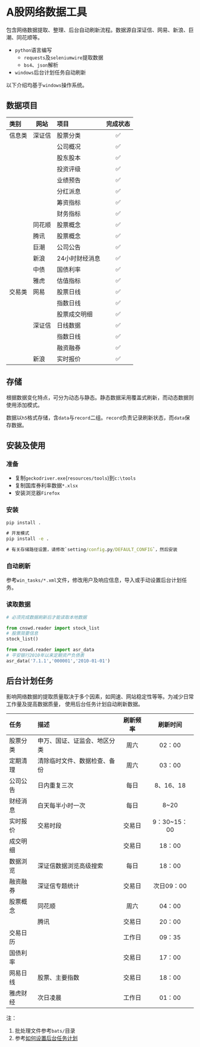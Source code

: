# A股网络数据工具
包含网络数据提取、整理、后台自动刷新流程。数据源自深证信、网易、新浪、巨潮、同花顺等。
+ `python`语言编写
    + `requests`及`seleniumwire`提取数据
    + `bs4`、`json`解析
+ `windows`后台计划任务自动刷新

以下介绍均基于`windows`操作系统。

## 数据项目
| 类别   | 网站   | 项目           | 完成状态 |
|:-------|--------|:---------------|:--------:|
| 信息类 | 深证信 | 股票分类       |    ✅     |
|        |        | 公司概况       |    ✅     |
|        |        | 股东股本       |    ✅     |
|        |        | 投资评级       |    ✅     |
|        |        | 业绩预告       |    ✅     |
|        |        | 分红派息       |    ✅     |
|        |        | 筹资指标       |    ✅     |
|        |        | 财务指标       |    ✅     |
|        | 同花顺 | 股票概念       |    ✅     |
|        | 腾讯   | 股票概念       |    ✅     |
|        | 巨潮   | 公司公告       |    ✅     |
|        | 新浪   | 24小时财经消息 |    ✅     |
|        | 中债   | 国债利率       |    ✅     |
|        | 雅虎   | 估值指标       |    ✅     |
| 交易类 | 网易   | 股票日线       |    ✅     |
|        |        | 指数日线       |    ✅     |
|        |        | 股票成交明细   |    ✅     |
|        | 深证信 | 日线数据       |    ✅     |
|        |        | 指数日线       |    ✅     |
|        |        | 融资融券       |    ✅     |
|        | 新浪   | 实时报价       |    ✅     |

## 存储
根据数据变化特点，可分为动态与静态。静态数据采用覆盖式刷新，而动态数据则使用添加模式。

数据以`h5`格式存储，含`data`与`record`二组。`record`负责记录刷新状态，而`data`保存数据。



## 安装及使用
### 准备
+ 复制`geckodriver.exe`(`resources/tools`)到`c:\tools`
+ 复制国库券利率数据`*.xlsx`
+ 安装浏览器`Firefox`
### 安装
```cmd
pip install .

# 开发模式
pip install -e .

# 有关存储路径设置，请修改`setting/config.py/DEFAULT_CONFIG`，然后安装
```
### 自动刷新
参考`win_tasks/*.xml`文件，修改用户及响应信息，导入或手动设置后台计划任务。
### 读取数据
```python
# 必须完成数据刷新后才能读取本地数据

from cnswd.reader import stock_list
# 股票简要信息
stock_list()

from cnswd.reader import asr_data
# 平安银行2010年以来定期资产负债表
asr_data('7.1.1','000001','2010-01-01')
```

## 后台计划任务
影响网络数据的提取质量取决于多个因素，如网速、网站稳定性等等。为减少日常工作量及提高数据质量，
使用后台任务计划自动刷新数据。

| 任务     | 描述                         | 刷新频率 |   刷新时间   |
|:---------|:-----------------------------|:--------:|:------------:|
| 股票分类 | 申万、国证、证监会、地区分类 |   周六   |    02：00    |
| 定期清理 | 清除临时文件、数据检查、备份 |   周六   |    03：00    |
| 公司公告 | 日内重复三次                 |   每日   |  8、16、18   |
| 财经消息 | 白天每半小时一次             |   每日   |     8~20     |
| 实时报价 | 交易时段                     |  交易日  | 9：30~15：00 |
| 成交明细 |                     |  交易日  | 18：00 |
| 数据浏览 |深证信数据浏览高级搜索                     |  每日  | 18：00 |
| 融资融券 |深证信专题统计                     |  交易日  | 次日09：00 |
| 股票概念 |同花顺                     |  周六  | 04：00 |
|  |腾讯                     |  交易日  | 20：00 |
|交易日历|                     |  工作日  | 09：35 |
|国债利率|                     |  交易日  | 17：00 |
|网易日线| 股票、主要指数                    |  交易日  | 18：00 |
|雅虎财经| 次日凌晨                    |  工作日  | 01：00 |

注：
1. 批处理文件参考`bats/`目录
2. 参考[如何设置后台任务计划](https://blog.csdn.net/mao_mao37/article/details/82592603)
